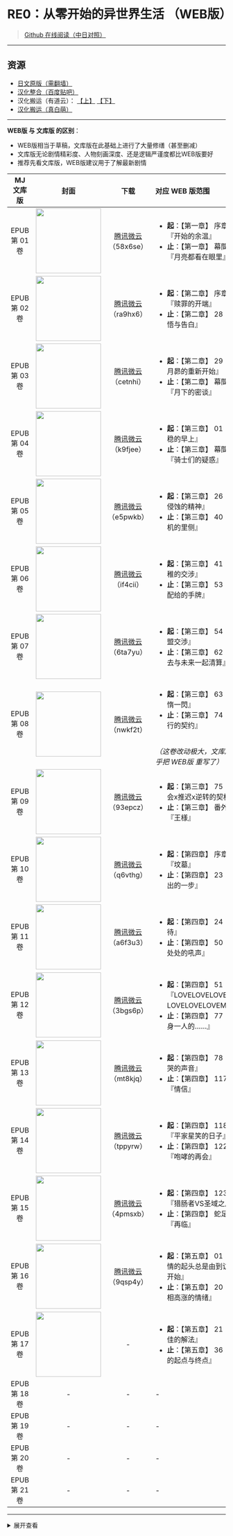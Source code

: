 # RE0：从零开始的异世界生活 （WEB版）

> [Github 在线阅读（中日对照）](https://lyy289065406.github.io/re0-web)

------

## 资源

- [日文原版（需翻墙）](http://ncode.syosetu.com/n2267be/)
- [汉化整合（百度贴吧）](https://tieba.baidu.com/p/4974060711?red_tag=0820409600)
- 汉化搬运（有道云）： [【上】](https://note.youdao.com/ynoteshare1/index.html?id=8a308a38db5ff96ec6e69d5807a917ba) [【下】](https://note.youdao.com/ynoteshare1/index.html?id=c79c8f8e467ac554d292d62a43dc8bf6&type=note#/&sfc=qqfriend)
- [汉化搬运（真白萌）](https://masiro.moe/forum.php?mod=forumdisplay&fid=251)

------

**WEB版 与 文库版 的区别**：

- WEB版相当于草稿，文库版在此基础上进行了大量修缮（甚至删减）
- 文库版无论剧情精彩度、人物刻画深度、还是逻辑严谨度都比WEB版要好
- 推荐先看文库版，WEB版建议用于了解最新剧情



| MJ 文库版 | 封面 | 下载 | 对应 WEB 版范围 |
|:-----:|:-----:|:-----:|:-----|
| EPUB 第 01 卷 | <img width="150" src="https://github.com/lyy289065406/re0-web/raw/master/gitbook/res/img/article/chapter010/00-a.jpg"> | [腾讯微云](https://share.weiyun.com/5S7FiHt)<br/>（58x6se） | <ul><li><b>起</b>：【第一章】 序章 『开始的余温』</li><li><b>止</b>：【第一章】 幕間 『月亮都看在眼里』</li></ul> |
| EPUB 第 02 卷 | <img width="150" src="https://github.com/lyy289065406/re0-web/raw/master/gitbook/res/img/article/chapter020/00-a.jpg"> | [腾讯微云](https://share.weiyun.com/5k9usYI)<br/>（ra9hx6） | <ul><li><b>起</b>：【第二章】 序章 『赎罪的开端』</li><li><b>止</b>：【第二章】 28 『觉悟与告白』</li></ul> |
| EPUB 第 03 卷 | <img width="150" src="https://github.com/lyy289065406/re0-web/raw/master/gitbook/res/img/article/chapter020/00-c.jpg"> | [腾讯微云](https://share.weiyun.com/5eR3OG8)<br/>（cetnhi） | <ul><li><b>起</b>：【第二章】 29 『菜月昴的重新开始』</li><li><b>止</b>：【第二章】 幕間 『月下的密谈』</li></ul> |
| EPUB 第 04 卷 | <img width="150" src="https://github.com/lyy289065406/re0-web/raw/master/gitbook/res/img/article/chapter030/00-a.jpg"> | [腾讯微云](https://share.weiyun.com/50zxDU7)<br/>（k9fjee） | <ul><li><b>起</b>：【第三章】 01 『安稳的早上』</li><li><b>止</b>：【第三章】 幕間 『骑士们的疑惑』</li></ul> |
| EPUB 第 05 卷 | <img width="150" src="https://github.com/lyy289065406/re0-web/raw/master/gitbook/res/img/article/chapter030/00-d.jpg"> | [腾讯微云](https://share.weiyun.com/5k6EpPn)<br/>（e5pwkb） | <ul><li><b>起</b>：【第三章】 26 『被侵蚀的精神』</li><li><b>止</b>：【第三章】 40 『杀机的里侧』</li></ul> |
| EPUB 第 06 卷 | <img width="150" src="https://github.com/lyy289065406/re0-web/raw/master/gitbook/res/img/article/chapter030/00-f.jpg"> | [腾讯微云](https://share.weiyun.com/5kvtT2I)<br/>（if4cii） | <ul><li><b>起</b>：【第三章】 41 『幼稚的交涉』</li><li><b>止</b>：【第三章】 53 『被配给的手牌』</li></ul> |
| EPUB 第 07 卷 | <img width="150" src="https://github.com/lyy289065406/re0-web/raw/master/gitbook/res/img/article/chapter030/00-h.jpg"> | [腾讯微云](https://share.weiyun.com/5Z8IhLY)<br/>（6ta7yu） | <ul><li><b>起</b>：【第三章】 54 『同盟交渉』</li><li><b>止</b>：【第三章】 62 『過去与未来一起清算』</li></ul> |
| EPUB 第 08 卷 | <img width="150" src="https://github.com/lyy289065406/re0-web/raw/master/gitbook/res/img/article/chapter030/00-j.jpg"> | [腾讯微云](https://share.weiyun.com/525IGNF)<br/>（nwkf2t） | <ul><li><b>起</b>：【第三章】 63 『怠惰一閃』</li><li><b>止</b>：【第三章】 74 『履行的契约』</li></ul><br/><i>（这卷改动极大，文库版 几乎把 WEB版 重写了）</i> |
| EPUB 第 09 卷 | <img width="150" src="https://github.com/lyy289065406/re0-web/raw/master/gitbook/res/img/article/chapter030/00-l.jpg"> | [腾讯微云](https://share.weiyun.com/58II9x7)<br/>（93epcz） | <ul><li><b>起</b>：【第三章】 75 『再会x推迟x逆转的契机』</li><li><b>止</b>：【第三章】 番外編 『王様』</li></ul> |
| EPUB 第 10 卷 | <img width="150" src="https://github.com/lyy289065406/re0-web/raw/master/gitbook/res/img/article/chapter040/00-a.jpg"> | [腾讯微云](https://share.weiyun.com/5lgZZWi)<br/>（q6vthg） | <ul><li><b>起</b>：【第四章】 序章 『坟墓』</li><li><b>止</b>：【第四章】 23 『迈出的一步』</li></ul> |
| EPUB 第 11 卷 | <img width="150" src="https://github.com/lyy289065406/re0-web/raw/master/gitbook/res/img/article/chapter040/00-c.jpg"> | [腾讯微云](https://share.weiyun.com/5fUUQWw)<br/>（a6f3u3） | <ul><li><b>起</b>：【第四章】 24 『等待』</li><li><b>止</b>：【第四章】 50 『远处处的吼声』</li></ul> |
| EPUB 第 12 卷 | <img width="150" src="https://github.com/lyy289065406/re0-web/raw/master/gitbook/res/img/article/chapter040/00-f.jpg"> | [腾讯微云](https://share.weiyun.com/5rWaSSx)<br/>（3bgs6p） | <ul><li><b>起</b>：【第四章】 51 『LOVELOVELOVE……LOVELOVELOVEME–』</li><li><b>止</b>：【第四章】 77 『孤身一人的……』</li></ul> |
| EPUB 第 13 卷 | <img width="150" src="https://github.com/lyy289065406/re0-web/raw/master/gitbook/res/img/article/chapter040/00-h.jpg"> | [腾讯微云](https://share.weiyun.com/5KxGNw9)<br/>（mt8kjq） | <ul><li><b>起</b>：【第四章】 78 『欲哭的声音』</li><li><b>止</b>：【第四章】 117 『情信』</li></ul> |
| EPUB 第 14 卷 | <img width="150" src="https://github.com/lyy289065406/re0-web/raw/master/gitbook/res/img/article/chapter040/00-j.jpg"> | [腾讯微云](https://share.weiyun.com/569d2I4)<br/>（tppyrw） | <ul><li><b>起</b>：【第四章】 118 『平家星笑的日子』</li><li><b>止</b>：【第四章】 122 『咆哮的再会』</li></ul> |
| EPUB 第 15 卷 | <img width="150" src="https://github.com/lyy289065406/re0-web/raw/master/gitbook/res/img/article/chapter040/00-k.jpg"> | [腾讯微云](https://share.weiyun.com/5nx8OoV)<br/>（4pmsxb） | <ul><li><b>起</b>：【第四章】 123 『猎肠者VS圣域之盾』</li><li><b>止</b>：【第四章】 蛇足 『再临』</li></ul> |
| EPUB 第 16 卷 | <img width="150" src="https://github.com/lyy289065406/re0-web/raw/master/gitbook/res/img/article/chapter050/00-a.jpg"> | [腾讯微云](https://share.weiyun.com/5sX0q7P)<br/>（9qsp4y） | <ul><li><b>起</b>：【第五章】 01 『事情的起头总是由到访者开始』</li><li><b>止</b>：【第五章】 20 『共相高涨的情绪』</li></ul> |
| EPUB 第 17 卷 | <img width="150" src="https://github.com/lyy289065406/re0-web/raw/master/gitbook/res/img/article/chapter050/00-c.jpg"> | - | <ul><li><b>起</b>：【第五章】 21 『最佳的解法』</li><li><b>止</b>：【第五章】 36 『爱的起点与终点』</li></ul> |
| EPUB 第 18 卷 | - | - | - |
| EPUB 第 19 卷 | - | - | - |
| EPUB 第 20 卷 | - | - | - |
| EPUB 第 21 卷 | - | - | - |


------

<details>
<summary>展开查看</summary>
<br/>

## 致开发者

此书籍是利用 [GitBook](https://docs.gitbook.com/) 搭建的，同时兼容在 [Github Pages](https://lyy289065406.github.io/re0-web) 和 [本地（线下）](http://127.0.0.1:4000/) 运行。

> 关于 **本地** 环境的搭建可见 [gitbook-server-docker](https://github.com/lyy289065406/gitbook-server-docker) 的说明
<br/> 另由于 [`SUMMARY.md`](https://github.com/lyy289065406/re0-web/blob/master/gitbook/SUMMARY.md) 索引量较大，[`build.sh`](https://github.com/lyy289065406/re0-web/blob/master/build.sh)  或 [`build.ps1`](https://github.com/lyy289065406/re0-web/blob/master/build.ps1) 编译一次约需 3 小时，因此要谨慎发布变更

</details>

